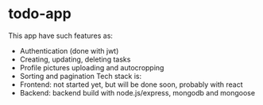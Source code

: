 # todo-app
This app have such features as: 
* Authentication (done with jwt)
* Creating, updating, deleting tasks
* Profile pictures uploading and autocropping
* Sorting and pagination
Tech stack is:
* Frontend: not started yet, but will be done soon, probably with react
* Backend: backend build with node.js/express, mongodb and mongoose
